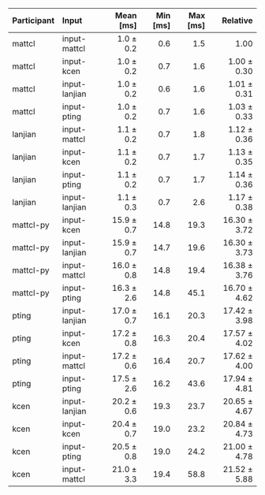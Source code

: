| Participant | Input | Mean [ms] | Min [ms] | Max [ms] | Relative |
|:---|:---|---:|---:|---:|---:|
| mattcl | input-mattcl | 1.0 ± 0.2 | 0.6 | 1.5 | 1.00 |
| mattcl | input-kcen | 1.0 ± 0.2 | 0.7 | 1.6 | 1.00 ± 0.30 |
| mattcl | input-lanjian | 1.0 ± 0.2 | 0.6 | 1.6 | 1.01 ± 0.31 |
| mattcl | input-pting | 1.0 ± 0.2 | 0.7 | 1.6 | 1.03 ± 0.33 |
| lanjian | input-mattcl | 1.1 ± 0.2 | 0.7 | 1.8 | 1.12 ± 0.36 |
| lanjian | input-kcen | 1.1 ± 0.2 | 0.7 | 1.7 | 1.13 ± 0.35 |
| lanjian | input-pting | 1.1 ± 0.2 | 0.7 | 1.7 | 1.14 ± 0.36 |
| lanjian | input-lanjian | 1.1 ± 0.3 | 0.7 | 2.6 | 1.17 ± 0.38 |
| mattcl-py | input-kcen | 15.9 ± 0.7 | 14.8 | 19.3 | 16.30 ± 3.72 |
| mattcl-py | input-lanjian | 15.9 ± 0.7 | 14.7 | 19.6 | 16.30 ± 3.73 |
| mattcl-py | input-mattcl | 16.0 ± 0.8 | 14.8 | 19.4 | 16.38 ± 3.76 |
| mattcl-py | input-pting | 16.3 ± 2.6 | 14.8 | 45.1 | 16.70 ± 4.62 |
| pting | input-lanjian | 17.0 ± 0.7 | 16.1 | 20.3 | 17.42 ± 3.98 |
| pting | input-kcen | 17.2 ± 0.8 | 16.3 | 20.4 | 17.57 ± 4.02 |
| pting | input-mattcl | 17.2 ± 0.6 | 16.4 | 20.7 | 17.62 ± 4.00 |
| pting | input-pting | 17.5 ± 2.6 | 16.2 | 43.6 | 17.94 ± 4.81 |
| kcen | input-lanjian | 20.2 ± 0.6 | 19.3 | 23.7 | 20.65 ± 4.67 |
| kcen | input-kcen | 20.4 ± 0.7 | 19.0 | 23.2 | 20.84 ± 4.73 |
| kcen | input-pting | 20.5 ± 0.8 | 19.0 | 24.2 | 21.00 ± 4.78 |
| kcen | input-mattcl | 21.0 ± 3.3 | 19.4 | 58.8 | 21.52 ± 5.88 |
